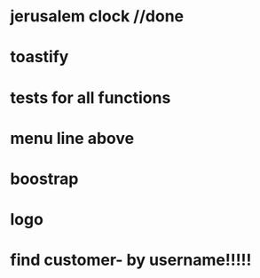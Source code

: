# jerusalem clock //done
# toastify
# tests for all functions
# menu line above
# boostrap
# logo
# find customer- by username!!!!!